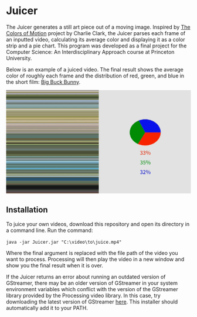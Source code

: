 # Juicer
 The Juicer generates a still art piece out of a moving image. Inspired by [The Colors of Motion](https://thecolorsofmotion.com/) project by Charlie Clark, the Juicer parses each frame of an inputted video, calculating its average color and displaying it as a color strip and a pie chart. This program was developed as a final project for the Computer Science: An Interdisciplinary Approach course at Princeton University.
 
 Below is an example of a juiced video. The final result shows the average color of roughly each frame and the distribution of red, green, and blue in the short film: [Big Buck Bunny](https://peach.blender.org/).
 
 ![An example of a juiced video.](/src/example.png)
 
 ## Installation
 To juice your own videos, download this repository and open its directory in a command line. Run the command:
 
 ```java -jar Juicer.jar "C:\video\to\juice.mp4"```
 
 Where the final argument is replaced with the file path of the video you want to process. Processing will then play the video in a new window and show you the final result when it is over.
 
 If the Juicer returns an error about running an outdated version of GStreamer, there may be an older version of GStreamer in your system environment variables which conflict with the version of the GStreamer library provided by the Processing video library. In this case, try downloading the latest version of GStreamer [here](https://gstreamer.freedesktop.org/download/). This installer should automatically add it to your PATH.